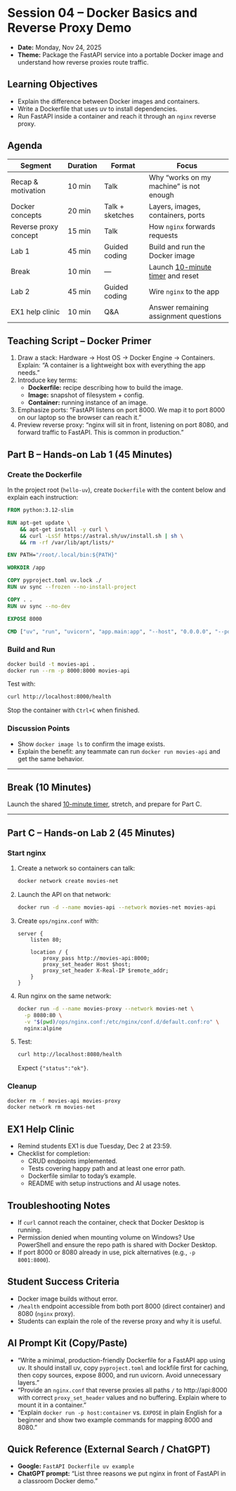 # Session 04 – Docker Basics and Reverse Proxy Demo

- **Date:** Monday, Nov 24, 2025
- **Theme:** Package the FastAPI service into a portable Docker image and understand how reverse proxies route traffic.

## Learning Objectives
- Explain the difference between Docker images and containers.
- Write a Dockerfile that uses uv to install dependencies.
- Run FastAPI inside a container and reach it through an `nginx` reverse proxy.

## Agenda
| Segment | Duration | Format | Focus |
| --- | --- | --- | --- |
| Recap & motivation | 10 min | Talk | Why “works on my machine” is not enough |
| Docker concepts | 20 min | Talk + sketches | Layers, images, containers, ports |
| Reverse proxy concept | 15 min | Talk | How `nginx` forwards requests |
| Lab 1 | 45 min | Guided coding | Build and run the Docker image |
| Break | 10 min | — | Launch [10-minute timer](https://e.ggtimer.com/10minutes) and reset |
| Lab 2 | 45 min | Guided coding | Wire `nginx` to the app |
| EX1 help clinic | 10 min | Q&A | Answer remaining assignment questions |

## Teaching Script – Docker Primer
1. Draw a stack: Hardware → Host OS → Docker Engine → Containers. Explain: “A container is a lightweight box with everything the app needs.”
2. Introduce key terms:
   - **Dockerfile:** recipe describing how to build the image.
   - **Image:** snapshot of filesystem + config.
   - **Container:** running instance of an image.
3. Emphasize ports: “FastAPI listens on port 8000. We map it to port 8000 on our laptop so the browser can reach it.”
4. Preview reverse proxy: “nginx will sit in front, listening on port 8080, and forward traffic to FastAPI. This is common in production.”

## Part B – Hands-on Lab 1 (45 Minutes)
### Create the Dockerfile
In the project root (`hello-uv`), create `Dockerfile` with the content below and explain each instruction:
```dockerfile
FROM python:3.12-slim

RUN apt-get update \
    && apt-get install -y curl \
    && curl -LsSf https://astral.sh/uv/install.sh | sh \
    && rm -rf /var/lib/apt/lists/*

ENV PATH="/root/.local/bin:${PATH}"

WORKDIR /app

COPY pyproject.toml uv.lock ./
RUN uv sync --frozen --no-install-project

COPY . .
RUN uv sync --no-dev

EXPOSE 8000

CMD ["uv", "run", "uvicorn", "app.main:app", "--host", "0.0.0.0", "--port", "8000"]
```

### Build and Run
```bash
docker build -t movies-api .
docker run --rm -p 8000:8000 movies-api
```
Test with:
```bash
curl http://localhost:8000/health
```
Stop the container with `Ctrl+C` when finished.

### Discussion Points
- Show `docker image ls` to confirm the image exists.
- Explain the benefit: any teammate can run `docker run movies-api` and get the same behavior.

---

## Break (10 Minutes)
Launch the shared [10-minute timer](https://e.ggtimer.com/10minutes), stretch, and prepare for Part C.

---

## Part C – Hands-on Lab 2 (45 Minutes)
### Start nginx
1. Create a network so containers can talk:
   ```bash
   docker network create movies-net
   ```
2. Launch the API on that network:
   ```bash
   docker run -d --name movies-api --network movies-net movies-api
   ```
3. Create `ops/nginx.conf` with:
   ```nginx
   server {
       listen 80;

       location / {
           proxy_pass http://movies-api:8000;
           proxy_set_header Host $host;
           proxy_set_header X-Real-IP $remote_addr;
       }
   }
   ```
4. Run nginx on the same network:
   ```bash
   docker run -d --name movies-proxy --network movies-net \
     -p 8080:80 \
     -v "$(pwd)/ops/nginx.conf:/etc/nginx/conf.d/default.conf:ro" \
     nginx:alpine
   ```
5. Test:
   ```bash
   curl http://localhost:8080/health
   ```
   Expect `{"status":"ok"}`.

### Cleanup
```bash
docker rm -f movies-api movies-proxy
docker network rm movies-net
```

## EX1 Help Clinic
- Remind students EX1 is due Tuesday, Dec 2 at 23:59.
- Checklist for completion:
  - CRUD endpoints implemented.
  - Tests covering happy path and at least one error path.
  - Dockerfile similar to today’s example.
  - README with setup instructions and AI usage notes.

## Troubleshooting Notes
- If `curl` cannot reach the container, check that Docker Desktop is running.
- Permission denied when mounting volume on Windows? Use PowerShell and ensure the repo path is shared with Docker Desktop.
- If port 8000 or 8080 already in use, pick alternatives (e.g., `-p 8001:8000`).

## Student Success Criteria
- Docker image builds without error.
- `/health` endpoint accessible from both port 8000 (direct container) and 8080 (`nginx` proxy).
- Students can explain the role of the reverse proxy and why it is useful.

## AI Prompt Kit (Copy/Paste)
- “Write a minimal, production-friendly Dockerfile for a FastAPI app using uv. It should install uv, copy `pyproject.toml` and lockfile first for caching, then copy sources, expose 8000, and run uvicorn. Avoid unnecessary layers.”
- “Provide an `nginx.conf` that reverse proxies all paths `/` to http://api:8000 with correct `proxy_set_header` values and no buffering. Explain where to mount it in a container.”
- “Explain `docker run -p host:container` vs. `EXPOSE` in plain English for a beginner and show two example commands for mapping 8000 and 8080.”

## Quick Reference (External Search / ChatGPT)
- **Google:** `FastAPI Dockerfile uv example`
- **ChatGPT prompt:** “List three reasons we put nginx in front of FastAPI in a classroom Docker demo.”
